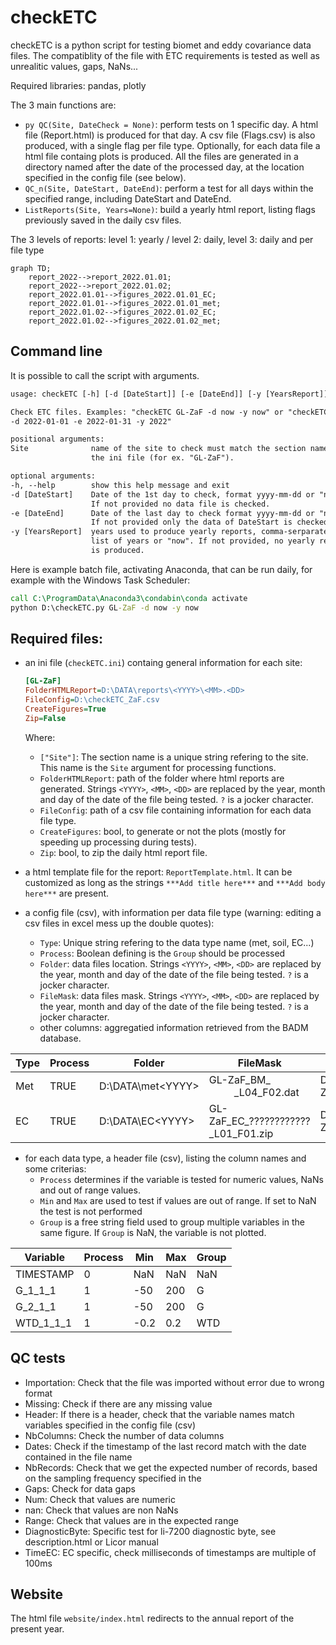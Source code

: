 # checkETC
checkETC is a python script for testing biomet and eddy covariance data files. The compatiblity of the file with ETC requirements is tested as well as unrealitic values, gaps, NaNs...

Required libraries: pandas, plotly

The 3 main functions are:
- ```py QC(Site, DateCheck = None)```: perform tests on 1 specific day. A html file (Report.html) is produced for that day. A csv file (Flags.csv) is also produced, with a single flag per file type. Optionally, for each data file a html file containg plots is produced. All the files are generated in a directory named after the date of the processed day, at the location specified in the config file (see below).
- ```QC_n(Site, DateStart, DateEnd)```: perform a test for all days within the specified range, including DateStart and DateEnd.
- ```ListReports(Site, Years=None)```: build a yearly html report, listing flags previously saved in the daily csv files.

The 3 levels of reports: level 1: yearly / level 2: daily, level 3: daily and per file type

```mermaid
graph TD;
    report_2022-->report_2022.01.01;
    report_2022-->report_2022.01.02;
    report_2022.01.01-->figures_2022.01.01_EC;
    report_2022.01.01-->figures_2022.01.01_met;
    report_2022.01.02-->figures_2022.01.02_EC;
    report_2022.01.02-->figures_2022.01.02_met;
```

## Command line
It is possible to call the script with arguments.
  ```txt
  usage: checkETC [-h] [-d [DateStart]] [-e [DateEnd]] [-y [YearsReport]] [Site]

Check ETC files. Examples: "checkETC GL-ZaF -d now -y now" or "checkETC GL-ZaF
-d 2022-01-01 -e 2022-01-31 -y 2022"

positional arguments:
  Site              name of the site to check must match the section name in
                    the ini file (for ex. "GL-ZaF").

optional arguments:
  -h, --help        show this help message and exit
  -d [DateStart]    Date of the 1st day to check, format yyyy-mm-dd or "now".
                    If not provided no data file is checked.
  -e [DateEnd]      Date of the last day to check format yyyy-mm-dd or "now".
                    If not provided only the data of DateStart is checked.
  -y [YearsReport]  years used to produce yearly reports, comma-serparated-
                    list of years or "now". If not provided, no yearly report
                    is produced.
  ```
  
Here is example batch file, activating Anaconda, that can be run daily, for example with the Windows Task Scheduler: 
```bat
call C:\ProgramData\Anaconda3\condabin\conda activate
python D:\checkETC.py GL-ZaF -d now -y now
```
    
## Required files:
- an ini file (```checkETC.ini```) containg general information for each site:
  ```ini
  [GL-ZaF]
  FolderHTMLReport=D:\DATA\reports\<YYYY>\<MM>.<DD>
  FileConfig=D:\checkETC_ZaF.csv
  CreateFigures=True
  Zip=False
  ```
  Where:
  - ```["Site"]```: The section name is a unique string refering to the site. This name is the ```Site``` argument for processing functions.
  - ```FolderHTMLReport```: path of the folder where html reports are generated. Strings ```<YYYY>```, ```<MM>```, ```<DD>``` are replaced by the year, month and day of the date of the file being tested. ```?``` is a jocker character.
  - ```FileConfig```: path of a csv file containing information for each data file type.
  - ```CreateFigures```: bool, to generate or not the plots (mostly for speeding up processing during tests).
  - ```Zip```: bool, to zip the daily html report file.

- a html template file for the report: ```ReportTemplate.html```. It can be customized as long as the strings ```***Add title here***``` and ```***Add body here***``` are present.
- a config file (csv), with information per data file type (warning: editing a csv files in excel mess up the double quotes):
  - ```Type```: Unique string refering to the data type name (met, soil, EC...)
  - ```Process```: Boolean defining is the ```Group``` should be processed
  - ```Folder```: data files location. Strings ```<YYYY>```, ```<MM>```, ```<DD>``` are replaced by the year, month and day of the date of the file being tested. ```?``` is a jocker character.
  - ```FileMask```: data files mask. Strings ```<YYYY>```, ```<MM>```, ```<DD>``` are replaced by the year, month and day of the date of the file being tested. ```?``` is a jocker character.
  - other columns: aggregatied information retrieved from the BADM database.

| Type | Process | Folder | FileMask | FileHeader | Period | NumberFiles | ActiveFrom | ActiveTo | FILE_ID | FILE_LOGGER_ID | FILE_TYPE | FILE_HEAD_NUM | FILE_HEAD_VARS | FILE_EXTENSION | FILE_MISSING_VALUE | FILE_TIMESTAMP | FILE_COMPRESS |
| ------------- | ------------- | ------------- | ------------- | ------------- | ------------- | ------------- | ------------- | ------------- | ------------- | ------------- | ------------- | ------------- | ------------- | ------------- | ------------- | ------------- | ------------- |
| Met | TRUE | D:\DATA\met\<YYYY> | GL-ZaF_BM_<YYYY><MM><DD>_L04_F02.dat | D:\headersCriteria\met\GL-ZaF_BMHEADER_202204261956_L04_F02.csv | 20 | 1 | 20220426 |  | 2 | 4 | BM | 0 | 0 | .dat | "NaN" | Quotes |  |
| EC | TRUE | D:\DATA\\EC\<YYYY> | GL-ZaF_EC_????????????_L01_F01.zip | D:\headersCriteria\EC\GL-ZaF_ECHEADER_202107071330_L01_F01.csv | 0.1 | 48 | 20210707 |  | 1 | 1 | EC | 1 | 1 | .csv | -9999 | No quotes | .zip |

- for each data type, a header file (csv), listing the column names and some criterias:
  - ```Process``` determines if the variable is tested for numeric values, NaNs and out of range values.
  -  ```Min``` and ```Max``` are used to test if values are out of range. If set to NaN the test is not performed
  - ```Group``` is a free string field used to group multiple variables in the same figure. If ```Group``` is NaN, the variable is not plotted.

| Variable | Process | Min | Max | Group |
| ------------- | ------------- | ------------- | ------------- | ------------- |
| TIMESTAMP | 0 | NaN | NaN | NaN |
| G_1_1_1 | 1 | -50 | 200 | G |
| G_2_1_1 | 1 | -50 | 200 | G |
| WTD_1_1_1 | 1 | -0.2 | 0.2 | WTD |

## QC tests
- Importation: Check that the file was imported without error due to wrong format
- Missing: Check if there are any missing value
- Header: If there is a header, check that the variable names match variables specified in the config file (csv)
- NbColumns: Check the number of data columns
- Dates: Check if the timestamp of the last record match with the date contained in the file name
- NbRecords: Check that we get the expected number of records, based on the sampling frequency specified in the 
- Gaps: Check for data gaps
- Num: Check that values are numeric
- nan: Check that values are non NaNs
- Range: Check that values are in the expected range
- DiagnosticByte: Specific test for li-7200 diagnostic byte, see description.html or Licor manual
- TimeEC: EC specific, check milliseconds of timestamps are multiple of 100ms

## Website
The html file ```website/index.html``` redirects to the annual report of the present year.

